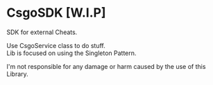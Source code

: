 # CsgoSDK [W.I.P]
SDK for external Cheats.  

Use CsgoService class to do stuff.  
Lib is focused on using the Singleton Pattern.

I'm not responsible for any damage or harm caused by the use of this Library.
